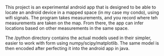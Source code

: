 This project is an experimental android app that is designed to be able to locate an android device in a mapped space (in my case my condo), using wifi signals.  The program takes measurements, and you record where teh measurements are taken on the map.  From there, the app can infer locations based on other measurements in the same space.

The /python directory contains the actual models used in their simpler, easier to work with form using numpy/scipy/matplotlib.  The same model is then encoded after perfecting it into the android app in java.
